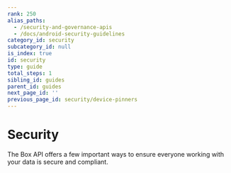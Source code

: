 ```yaml
---
rank: 250
alias_paths:
  - /security-and-governance-apis
  - /docs/android-security-guidelines
category_id: security
subcategory_id: null
is_index: true
id: security
type: guide
total_steps: 1
sibling_id: guides
parent_id: guides
next_page_id: ''
previous_page_id: security/device-pinners
---
```


# Security

The Box API offers a few important ways to ensure everyone working with your
data is secure and compliant.
